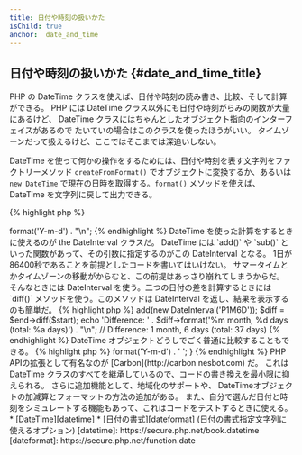 ```yaml
---
title: 日付や時刻の扱いかた
isChild: true
anchor:  date_and_time
---
```


## 日付や時刻の扱いかた {#date_and_time_title}

PHP の DateTime クラスを使えば、日付や時刻の読み書き、比較、そして計算ができる。
PHP には DateTime クラス以外にも日付や時刻がらみの関数が大量にあるけど、
DateTime クラスにはちゃんとしたオブジェクト指向のインターフェイスがあるので
たいていの場合はこのクラスを使ったほうがいい。
タイムゾーンだって扱えるけど、ここではそこまでは深追いしない。

DateTime を使って何かの操作をするためには、日付や時刻を表す文字列をファクトリーメソッド
`createFromFormat()` でオブジェクトに変換するか、あるいは `new DateTime`
で現在の日時を取得する。`format()` メソッドを使えば、DateTime を文字列に戻して出力できる。

{% highlight php %}
<?php
$raw = '22. 11. 1968';
$start = DateTime::createFromFormat('d. m. Y', $raw);

echo 'Start date: ' . $start->format('Y-m-d') . "\n";
{% endhighlight %}

DateTime を使った計算をするときに使えるのが the DateInterval クラスだ。
DateTime には `add()` や `sub()` といった関数があって、その引数に指定するのがこの DateInterval となる。
1日が86400秒であることを前提としたコードを書いてはいけない。
サマータイムとかタイムゾーンの移動がからむと、この前提はあっさり崩れてしまうからだ。
そんなときには DateInterval を使う。二つの日付の差を計算するときには
`diff()` メソッドを使う。このメソッドは DateInterval を返し、結果を表示するのも簡単だ。

{% highlight php %}
<?php
// $start をコピーして、1か月と6日を足す
$end = clone $start;
$end->add(new DateInterval('P1M6D'));

$diff = $end->diff($start);
echo 'Difference: ' . $diff->format('%m month, %d days (total: %a days)') . "\n";
// Difference: 1 month, 6 days (total: 37 days)
{% endhighlight %}

DateTime オブジェクトどうしでごく普通に比較することもできる。

{% highlight php %}
<?php
if ($start < $end) {
    echo "Start is before the end!\n";
}
{% endhighlight %}

最後にもうひとつ DatePeriod クラスの例を示そう。繰り返し発生するイベントを順に処理するときに使える。
開始日時と終了日時を表す二つの DateTime 、そしてイベントの間隔を受け取って、すべてのイベントを返すものだ。

{% highlight php %}
<?php
// $start から $end までの間のすべての木曜日を返す
$periodInterval = DateInterval::createFromDateString('first thursday');
$periodIterator = new DatePeriod($start, $periodInterval, $end, DatePeriod::EXCLUDE_START_DATE);
foreach ($periodIterator as $date) {
    // 毎木曜日を表示する
    echo $date->format('Y-m-d') . ' ';
}
{% endhighlight %}

PHP APIの拡張として有名なのが [Carbon](http://carbon.nesbot.com) だ。
これは DateTime クラスのすべてを継承しているので、コードの書き換えを最小限に抑えられる。
さらに追加機能として、地域化のサポートや、
DateTimeオブジェクトの加減算とフォーマットの方法の追加がある。
また、自分で選んだ日付と時刻をシミュレートする機能もあって、これはコードをテストするときに使える。

* [DateTime][datetime]
* [日付の書式][dateformat] (日付の書式指定文字列に使えるオプション)

[datetime]: https://secure.php.net/book.datetime
[dateformat]: https://secure.php.net/function.date

